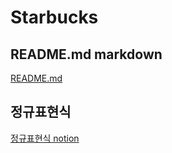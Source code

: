 # Starbucks

## README.md markdown
<a href="https://www.notion.so/ddc418ad1ba347f49eb935e805c4ec61?v=708919e1faa047b4b9c91b64c941adda&p=6ac00c5f003d49e788c7a8992a8a6ea2&pm=s" target="_blank" title="README.md">README.md</a>

## 정규표현식
<a href="https://www.notion.so/ddc418ad1ba347f49eb935e805c4ec61?v=708919e1faa047b4b9c91b64c941adda&p=e541a1f7fbff4fc386f3d6662013b500&pm=s" target="_blank" title="정규표현식 README.md 파일">정규표현식 notion</a>

